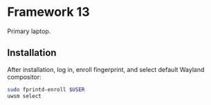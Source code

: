 # Framework 13

Primary laptop.

## Installation

After installation, log in, enroll fingerprint, and select default Wayland
compositor:

```sh
sudo fprintd-enroll $USER
uwsm select
```
